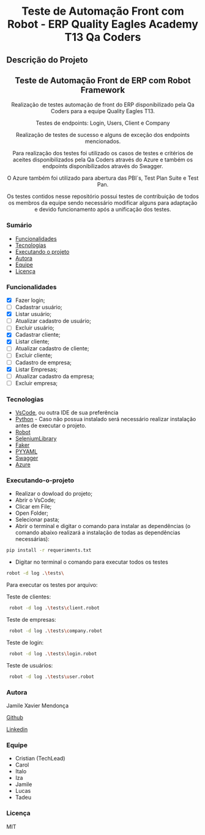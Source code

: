 <h1 align="center">Teste de Automação Front com Robot - ERP Quality Eagles Academy T13 Qa Coders </h1>

## Descrição do Projeto

<h2 align="center">
Teste de Automação Front de ERP com Robot Framework
</h2>
<p align="center"> Realização de testes automação de front do ERP disponibilizado pela Qa Coders para a equipe Quality Eagles T13. </p>
<p align="center">Testes de endpoints: Login, Users, Client e Company</p>
<p align="center"> Realização de testes de sucesso e alguns de exceção dos endpoints mencionados.</p>
<p align="center">Para realização dos testes foi utilizado os casos de testes e critérios de aceites disponibilizados pela Qa Coders através do Azure e também os endpoints disponibilizados através do Swagger.</p>
<p align="center"> O Azure também foi utilizado para abertura das PBI´s, Test Plan Suite e Test Pan.</p>
<p align="center"> Os testes contidos nesse repositório possui testes de contribuição de todos os membros da equipe sendo necessário modificar alguns para adaptação e devido funcionamento após a unificação dos testes.</p>

### Sumário

- [Funcionalidades](#funcionalidades)
- [Tecnologias](#tecnologias)
- [Executando o projeto](#Executando-o-projeto)
- [Autora](#autora)
- [Equipe](#equipe)
- [Licença](#licença)

### Funcionalidades

- [x] Fazer login;
- [ ] Cadastrar usuário;
- [x] Listar usuário;
- [ ] Atualizar cadastro de usuário;
- [ ] Excluir usuário;
- [x] Cadastrar cliente;
- [x] Listar cliente;
- [ ] Atualizar cadastro de cliente;
- [ ] Excluir cliente;
- [ ] Cadastro de empresa;
- [x] Listar Empresas;
- [ ] Atualizar cadastro da empresa;
- [ ] Excluir empresa;

### Tecnologias

- [VsCode](https://code.visualstudio.com/), ou outra IDE de sua preferência
- [Python](https://www.python.org/) - Caso não possua instalado será necessário realizar instalação antes de executar o projeto.
- [Robot](https://robotframework.org/)
- [SeleniumLibrary](https://github.com/robotframework/SeleniumLibrary/)
- [Faker](https://faker.readthedocs.io/en/master/)
- [PYYAML](https://pypi.org/project/PyYAML/)
- [Swagger](https://swagger.io/)
- [Azure](https://azure.microsoft.com/pt-br/)

### Executando-o-projeto

- Realizar o dowload do projeto;
- Abrir o VsCode;
- Clicar em File;
- Open Folder;
- Selecionar pasta;
- Abrir o terminal e digitar o comando para instalar as dependências (o comando abaixo realizará a instalação de todas as dependências necessárias):

```bash
pip install -r requeriments.txt
```

- Digitar no terminal o comando para executar todos os testes

```bash
robot -d log .\tests\
```

Para executar os testes por arquivo:

Teste de clientes:

```bash
 robot -d log .\tests\client.robot
```

Teste de empresas:

```bash
 robot -d log .\tests\company.robot
```

Teste de login:

```bash
 robot -d log .\tests\login.robot
```

Teste de usuários:

```bash
 robot -d log .\tests\user.robot
```

### Autora

<p> Jamile Xavier Mendonça </p>

[Github](https://github.com/jamile-xavier)

[Linkedin](https://www.linkedin.com/in/jamile-xavier/)

### Equipe

- Cristian (TechLead)
- Carol
- Italo
- Iza
- Jamile
- Lucas
- Tadeu

### Licença

MIT
